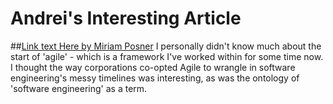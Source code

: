 # Andrei's Interesting Article
##[Link text Here by Miriam Posner](https://logicmag.io/clouds/agile-and-the-long-crisis-of-software/)
I personally didn't know much about the start of 'agile' - which is a framework I've worked within for some time now. I thought the way corporations co-opted Agile to wrangle in software engineering's messy timelines was interesting, as was the ontology of 'software engineering' as a term.